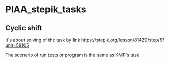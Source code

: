 # PIAA_stepik_tasks

## Cyclic shift

It's about solving of the task by link https://stepik.org/lesson/81429/step/5?unit=58105

The scenario of run tests or program is the same as KMP's task
